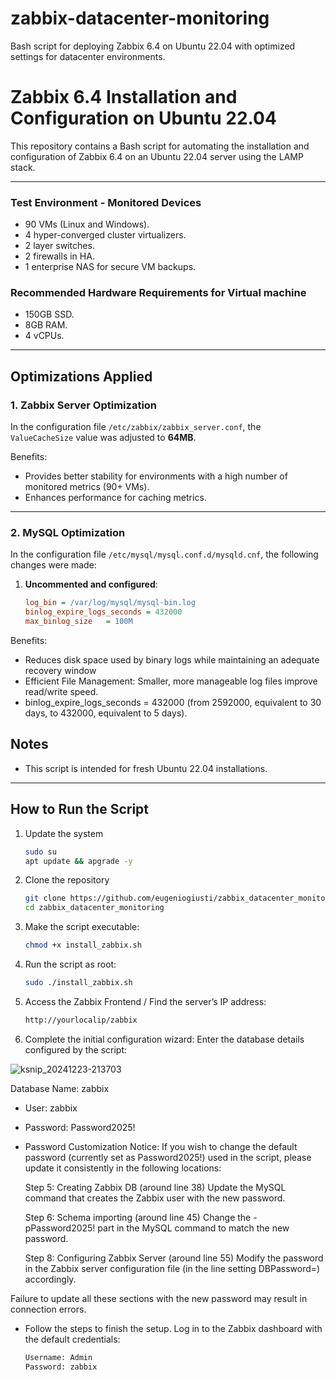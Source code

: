 # zabbix-datacenter-monitoring
Bash script for deploying Zabbix 6.4 on Ubuntu 22.04 with optimized settings for datacenter environments.

# Zabbix 6.4 Installation and Configuration on Ubuntu 22.04

This repository contains a Bash script for automating the installation and configuration of Zabbix 6.4 on an Ubuntu 22.04 server using the LAMP stack.

---

### Test Environment - Monitored Devices
- 90 VMs (Linux and Windows).
- 4 hyper-converged cluster virtualizers.
- 2 layer switches.
- 2 firewalls in HA.
- 1 enterprise NAS for secure VM backups.

### Recommended Hardware Requirements for Virtual machine
- 150GB SSD.
- 8GB RAM.
- 4 vCPUs.

---

## Optimizations Applied

### 1. Zabbix Server Optimization
In the configuration file `/etc/zabbix/zabbix_server.conf`, the `ValueCacheSize` value was adjusted to **64MB**.  

Benefits:
- Provides better stability for environments with a high number of monitored metrics (90+ VMs).
- Enhances performance for caching metrics.

---

### 2. MySQL Optimization
In the configuration file `/etc/mysql/mysql.conf.d/mysqld.cnf`, the following changes were made:  
1. **Uncommented and configured**:  
   ```ini
   log_bin = /var/log/mysql/mysql-bin.log
   binlog_expire_logs_seconds = 432000
   max_binlog_size   = 100M
   
Benefits:
- Reduces disk space used by binary logs while maintaining an adequate recovery window
- Efficient File Management: Smaller, more manageable log files improve read/write speed.
- binlog_expire_logs_seconds = 432000 (from 2592000, equivalent to 30 days, to 432000, equivalent to 5 days).

## Notes

- This script is intended for fresh Ubuntu 22.04 installations.
---

## How to Run the Script

1. Update the system
   ```bash
   sudo su
   apt update && apgrade -y

2. Clone the repository
   ```bash
   git clone https://github.com/eugeniogiusti/zabbix_datacenter_monitoring.git
   cd zabbix_datacenter_monitoring


3. Make the script executable:
   ```bash
   chmod +x install_zabbix.sh


4. Run the script as root:
   ```bash
   sudo ./install_zabbix.sh


5. Access the Zabbix Frontend / Find the server’s IP address:
   ```bash
   http://yourlocalip/zabbix


6. Complete the initial configuration wizard:
Enter the database details configured by the script:

![ksnip_20241223-213703](https://github.com/user-attachments/assets/c40eaffb-a578-422c-9549-71c3295830cc)


Database Name: zabbix
- User: zabbix
- Password: Password2025!
- Password Customization Notice:
If you wish to change the default password (currently set as Password2025!) used in the script, please update it consistently in the following locations:

    Step 5: Creating Zabbix DB (around line 38)
    Update the MySQL command that creates the Zabbix user with the new password.

    Step 6: Schema importing (around line 45)
    Change the -pPassword2025! part in the MySQL command to match the new password.

    Step 8: Configuring Zabbix Server (around line 55)
    Modify the password in the Zabbix server configuration file (in the line setting DBPassword=) accordingly.

Failure to update all these sections with the new password may result in connection errors.


- Follow the steps to finish the setup.
Log in to the Zabbix dashboard with the default credentials:

   ```bash
   Username: Admin
   Password: zabbix


